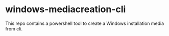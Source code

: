 # windows-mediacreation-cli
This repo contains a powershell tool to create a Windows installation media from cli.
